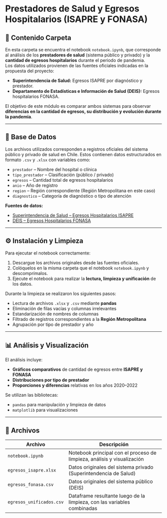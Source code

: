 # Prestadores de Salud y Egresos Hospitalarios (ISAPRE y FONASA)

## 📁 Contenido Carpeta
En esta carpeta se encuentra el notebook `notebook.ipynb`, que corresponde al análisis de los **prestadores de salud** (sistema público y privado) y la **cantidad de egresos hospitalarios** durante el periodo de pandemia.  
Los datos utilizados provienen de las fuentes oficiales indicadas en la propuesta del proyecto:

- **Superintendencia de Salud:** Egresos ISAPRE por diagnóstico y prestador.  
- **Departamento de Estadísticas e Información de Salud (DEIS):** Egresos hospitalarios FONASA.  

El objetivo de este módulo es comparar ambos sistemas para observar **diferencias en la cantidad de egresos, su distribución y evolución durante la pandemia**.

---

## 🧾 Base de Datos

Los archivos utilizados corresponden a registros oficiales del sistema público y privado de salud en Chile. Estos contienen datos estructurados en formato `.csv` y `.xlsx` con variables como:

- `prestador` – Nombre del hospital o clínica  
- `tipo_prestador` – Clasificación (público / privado)  
- `egresos` – Cantidad total de egresos hospitalarios  
- `anio` – Año de registro  
- `region` – Región correspondiente (Región Metropolitana en este caso)  
- `diagnostico` – Categoría de diagnóstico o tipo de atención  

**Fuentes de datos:**
- [Superintendencia de Salud – Egresos Hospitalarios ISAPRE](https://www.superdesalud.gob.cl/tax-biblioteca-digital/estadisticas-3724/estadisticas-por-tema-3741/egresos-hospitalarios-3744/)  
- [DEIS – Egresos Hospitalarios FONASA](https://deis.minsal.cl/#datosabiertos)

---

## ⚙️ Instalación y Limpieza

Para ejecutar el notebook correctamente:

1. Descargue los archivos originales desde las fuentes oficiales.  
2. Colóquelos en la misma carpeta que el notebook `notebook.ipynb` y descomprímalos.  
3. Ejecute el notebook para realizar la **lectura, limpieza y unificación** de los datos.  

Durante la limpieza se realizaron los siguientes pasos:
- Lectura de archivos `.xlsx` y `.csv` mediante **pandas**  
- Eliminación de filas vacías y columnas irrelevantes  
- Estandarización de nombres de columnas  
- Filtrado de registros correspondientes a la **Región Metropolitana**  
- Agrupación por tipo de prestador y año  

---

## 📊 Análisis y Visualización

El análisis incluye:
- **Gráficos comparativos** de cantidad de egresos entre **ISAPRE y FONASA**  
- **Distribuciones por tipo de prestador**  
- **Proporciones y diferencias** relativas en los años 2020–2022  

Se utilizan las bibliotecas:
- `pandas` para manipulación y limpieza de datos  
- `matplotlib` para visualizaciones  

---

## 📂 Archivos

| Archivo | Descripción |
|----------|--------------|
| `notebook.ipynb` | Notebook principal con el proceso de limpieza, análisis y visualización |
| `egresos_isapre.xlsx` | Datos originales del sistema privado (Superintendencia de Salud) |
| `egresos_fonasa.csv` | Datos originales del sistema público (DEIS) |
| `egresos_unificados.csv` | Dataframe resultante luego de la limpieza, con las variables combinadas |
